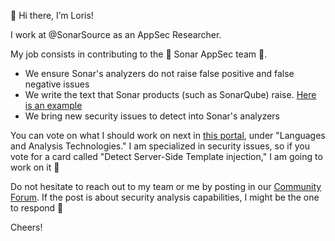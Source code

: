 👋 Hi there, I’m Loris!

I work at @SonarSource as an AppSec Researcher.

My job consists in contributing to the 🐳 Sonar AppSec team 🐳.

- We ensure Sonar's analyzers do not raise false positive and false negative issues
- We write the text that Sonar products (such as SonarQube) raise. [Here is an example](https://next.sonarqube.com/sonarqube/coding_rules?q=S3649&open=javasecurity%3AS3649)
- We bring new security issues to detect into Sonar's analyzers

You can vote on what I should work on next in [this portal](https://portal.productboard.com/sonarsource/3-sonarqube/tabs/5-under-consideration), under "Languages and Analysis Technologies."
I am specialized in security issues, so if you vote for a card called "Detect Server-Side Template injection," I am going to work on it 🎉

Do not hesitate to reach out to my team or me by posting in our [Community Forum](https://community.sonarsource.com/). If the post is about security analysis capabilities, I might be the one to respond 🙂

Cheers!
